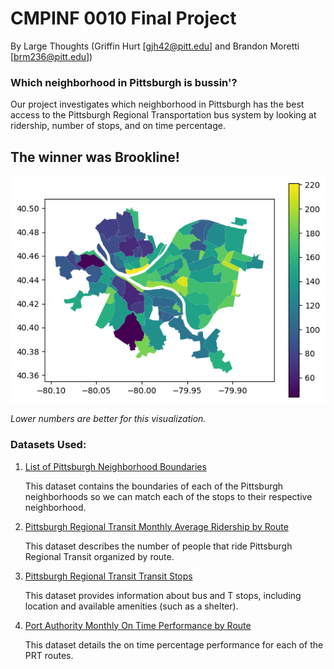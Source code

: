 # CMPINF 0010 Final Project
By Large Thoughts (Griffin Hurt [gjh42@pitt.edu] and Brandon Moretti [brm236@pitt.edu])

### Which neighborhood in Pittsburgh is bussin'?

Our project investigates which neighborhood in Pittsburgh has the best access to the Pittsburgh Regional Transportation bus system by looking at ridership, number of stops, and on time percentage.


## The winner was Brookline!
![A map with our final results.](final_results.png)

*Lower numbers are better for this visualization.*

### Datasets Used:
1. [List of Pittsburgh Neighborhood Boundaries](https://data.wprdc.org/dataset/neighborhoods2)
    
    This dataset contains the boundaries of each of the Pittsburgh neighborhoods so we can match each of the stops to their respective neighborhood.

2. [Pittsburgh Regional Transit Monthly Average Ridership by Route](https://data.wprdc.org/dataset/prt-monthly-average-ridership-by-route)
    
    This dataset describes the number of people that ride Pittsburgh Regional Transit organized by route.

3. [Pittsburgh Regional Transit Transit Stops](https://data.wprdc.org/dataset/prt-of-allegheny-county-transit-stops)

    This dataset provides information about bus and T stops, including location and available amenities (such as a shelter).

4. [Port Authority Monthly On Time Performance by Route](https://data.wprdc.org/dataset/port-authority-monthly-average-on-time-performance-by-route)

    This dataset details the on time percentage performance for each of the PRT routes.
